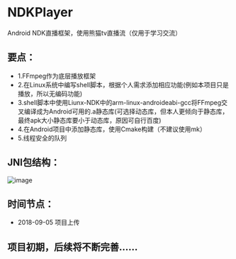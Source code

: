 # NDKPlayer
Android NDK直播框架，使用熊猫tv直播流（仅用于学习交流）
## 要点： 
- 1.FFmpeg作为底层播放框架
- 2.在Linux系统中编写shell脚本，根据个人需求添加相应功能(例如本项目只是播放，所以无编码功能)
- 3.shell脚本中使用Liunx-NDK中的arm-linux-androideabi-gcc将FFmpeg交叉编译成为Android可用的.a静态库(可选择动态库，但本人更倾向于静态库，最终apk大小静态库要小于动态库，原因可自行百度)
- 4.在Android项目中添加静态库，使用Cmake构建（不建议使用mk）
- 5.线程安全的队列
## JNI包结构：
![image](https://github.com/tanglongfei/NDKPlayer/blob/master/image/ndk%E5%8C%85%E7%BB%93%E6%9E%84.png?raw=true)
## 时间节点：
- 2018-09-05 项目上传

## 项目初期，后续将不断完善......
